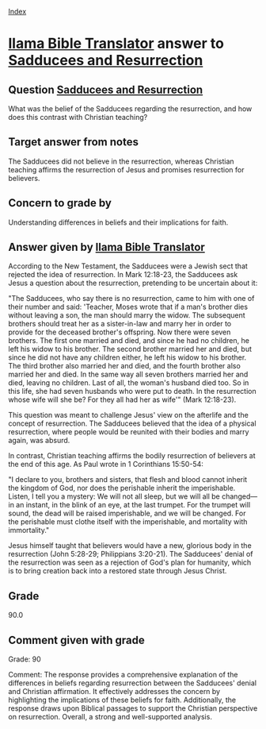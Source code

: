 
[Index](../../index.md)
# [llama Bible Translator](../../answering_models/llama_Bible_Translator.md) answer to [Sadducees and Resurrection](../../questions/Sadducees_and_Resurrection.md)

## Question [Sadducees and Resurrection](../../questions/Sadducees_and_Resurrection.md)
What was the belief of the Sadducees regarding the resurrection, and how does this contrast with Christian teaching?

## Target answer from notes
The Sadducees did not believe in the resurrection, whereas Christian teaching affirms the resurrection of Jesus and promises resurrection for believers.

## Concern to grade by
Understanding differences in beliefs and their implications for faith.

## Answer given by [llama Bible Translator](../../answering_models/llama_Bible_Translator.md)
According to the New Testament, the Sadducees were a Jewish sect that rejected the idea of resurrection. In Mark 12:18-23, the Sadducees ask Jesus a question about the resurrection, pretending to be uncertain about it:

"The Sadducees, who say there is no resurrection, came to him with one of their number and said: 'Teacher, Moses wrote that if a man's brother dies without leaving a son, the man should marry the widow. The subsequent brothers should treat her as a sister-in-law and marry her in order to provide for the deceased brother's offspring. Now there were seven brothers. The first one married and died, and since he had no children, he left his widow to his brother. The second brother married her and died, but since he did not have any children either, he left his widow to his brother. The third brother also married her and died, and the fourth brother also married her and died. In the same way all seven brothers married her and died, leaving no children. Last of all, the woman's husband died too. So in this life, she had seven husbands who were put to death. In the resurrection whose wife will she be? For they all had her as wife'" (Mark 12:18-23).

This question was meant to challenge Jesus' view on the afterlife and the concept of resurrection. The Sadducees believed that the idea of a physical resurrection, where people would be reunited with their bodies and marry again, was absurd.

In contrast, Christian teaching affirms the bodily resurrection of believers at the end of this age. As Paul wrote in 1 Corinthians 15:50-54:

"I declare to you, brothers and sisters, that flesh and blood cannot inherit the kingdom of God, nor does the perishable inherit the imperishable. Listen, I tell you a mystery: We will not all sleep, but we will all be changed— in an instant, in the blink of an eye, at the last trumpet. For the trumpet will sound, the dead will be raised imperishable, and we will be changed. For the perishable must clothe itself with the imperishable, and mortality with immortality."

Jesus himself taught that believers would have a new, glorious body in the resurrection (John 5:28-29; Philippians 3:20-21). The Sadducees' denial of the resurrection was seen as a rejection of God's plan for humanity, which is to bring creation back into a restored state through Jesus Christ.

## Grade
90.0

## Comment given with grade
Grade: 90

Comment: The response provides a comprehensive explanation of the differences in beliefs regarding resurrection between the Sadducees' denial and Christian affirmation. It effectively addresses the concern by highlighting the implications of these beliefs for faith. Additionally, the response draws upon Biblical passages to support the Christian perspective on resurrection. Overall, a strong and well-supported analysis.
